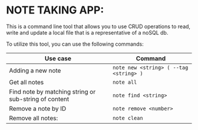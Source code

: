 # NOTE TAKING APP:
This is a command line tool that allows you to use CRUD operations to read, write and update a local file that is a representative of a noSQL db.

To utilize this tool, you can use the following commands:

| Use case | Command |
| ----------- | ----------- |
| Adding a new note | ```note new <string> ( --tag <string> )``` |
| Get all notes | ```note all``` |
| Find note by matching string or sub-string of content | ```note find <string>``` |
| Remove a note by ID | ```note remove <number>``` |
| Remove all notes: | ```note clean``` |
